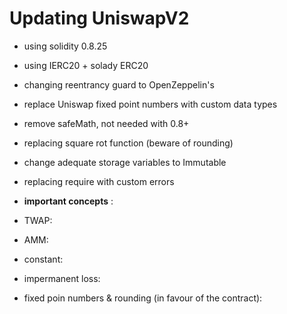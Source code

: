 # Updating UniswapV2

- using solidity 0.8.25
- using IERC20 + solady ERC20
- changing reentrancy guard to OpenZeppelin's
- replace Uniswap fixed point numbers with custom data types
- remove safeMath, not needed with 0.8+
- replacing square rot function (beware of rounding)
- change adequate storage variables to Immutable
- replacing require with custom errors

- **important concepts** :

- TWAP:


- AMM:


- constant:


- impermanent loss:


- fixed poin numbers & rounding (in favour of the contract):

